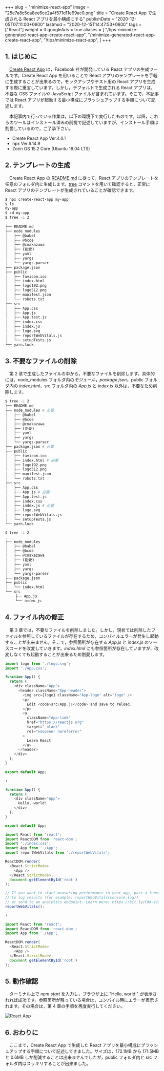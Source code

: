 +++
slug = "minimize-react-app"
image = "25e7a8c5ca8ee6ce2a4f571d11e99ac0.png"
title = "Create React App で生成される React アプリを最小構成にする"
publishDate = "2020-12-05T07:11:00+0900"
lastmod = "2020-12-15T14:47:53+0900"
tags = ["React"]
weight = 0
googleAds = true
aliases = [
  "/tips-minimize-generated-react-app-create-react-app",
  "/minimize-generated-react-app-create-react-app",
  "/tips/minimize-react-app",
]
+++

## 1. はじめに

　[Create React App](https://github.com/facebook/create-react-app) は，Facebook 社が開発している React アプリの生成ツールです。Create React App を用いることで React アプリのテンプレートを手軽に生成することが出来るので，モックアップやテスト用の React アプリを生成する際に重宝しています。しかし，デフォルトで生成される React アプリは，不要な CSS ファイルや JavaScript ファイルが含まれています。そこで，本記事では React アプリが起動する最小構成にブラッシュアップする手順について記述します。

　本記事内で行っている作業は，以下の環境下で実行したものです。以降，これらのツールはインストール済みの前提で記述していますが，インストール手順は割愛しているので，ご了承下さい。

* Create React App Ver.4.0.1
* npx Ver.6.14.9
* Zorin OS 15.2 Core (Ubuntu 18.04 LTS)

## 2. テンプレートの生成

　Create React App の [README.md](https://github.com/facebook/create-react-app) に従って，React アプリのテンプレートを任意のフォルダ内に生成します。[tree](https://www.atmarkit.co.jp/ait/articles/1802/01/news025.html) コマンドを用いて確認すると，正常に React アプリのテンプレートが生成されていることが確認できます。

```bash
$ npx create-react-app my-app
$ ls
my-app
$ cd my-app
$ tree -L 2
.
├── README.md
├── node_modules
│   ├── @babel
│   ├── @bcoe
│   ├── @cnakazawa
│   ├── (割愛)
│   ├── yaml
│   ├── yargs
│   └── yargs-parser
├── package.json
├── public
│   ├── favicon.ico
│   ├── index.html
│   ├── logo192.png
│   ├── logo512.png
│   ├── manifest.json
│   └── robots.txt
├── src
│   ├── App.css
│   ├── App.js
│   ├── App.test.js
│   ├── index.css
│   ├── index.js
│   ├── logo.svg
│   ├── reportWebVitals.js
│   └── setupTests.js
└── yarn.lock
```

## 3. 不要なファイルの削除

　第 2 章で生成したファイルの中から，不要なファイルを削除します。具体的には，node_modules フォルダ内の*モジュール*，*package.json*，public フォルダ内の *index.html*，src フォルダ内の *App.js* と *index.js* 以外は，不要なため削除します。

```bash
$ tree -L 2
├── README.md
├── node_modules # 必要
│   ├── @babel
│   ├── @bcoe
│   ├── @cnakazawa
│   ├── (割愛)
│   ├── yaml
│   ├── yargs
│   └── yargs-parser
├── package.json # 必要
├── public
│   ├── favicon.ico
│   ├── index.html # 必要
│   ├── logo192.png
│   ├── logo512.png
│   ├── manifest.json
│   └── robots.txt
├── src
│   ├── App.css
│   ├── App.js # 必要
│   ├── App.test.js
│   ├── index.css
│   ├── index.js # 必要
│   ├── logo.svg
│   ├── reportWebVitals.js
│   └── setupTests.js
└── yarn.lock
```

```bash
$ tree -L 2
.
├── node_modules
│   ├── @babel
│   ├── @bcoe
│   ├── @cnakazawa
│   ├── (割愛)
│   ├── yaml
│   ├── yargs
│   └── yargs-parser
├── package.json
├── public
│   └── index.html
└── src
　   ├── App.js
　   └── index.js
```

## 4. ファイル内の修正

　第 3 章では，不要なファイルを削除しました。しかし，現状では削除したファイルを参照しているファイルが存在するため，コンパイルエラーが発生し起動することが出来ません。そこで，参照箇所が存在する *App.js* と *index.js* のソースコードを改変していきます。*index.html* にも参照箇所が存在していますが，改変しなくても起動することが出来るため割愛します。

```js
import logo from './logo.svg';
import './App.css';

function App() {
  return (
    <div className="App">
      <header className="App-header">
        <img src={logo} className="App-logo" alt="logo" />
        <p>
          Edit <code>src/App.js</code> and save to reload.
        </p>
        <a
          className="App-link"
          href="https://reactjs.org"
          target="_blank"
          rel="noopener noreferrer"
        >
          Learn React
        </a>
      </header>
    </div>
  );
}

export default App;

⬇

function App() {
  return (
    <div className="App">
      Hello, world!
    </div>
  );
}

export default App;
```

```js
import React from 'react';
import ReactDOM from 'react-dom';
import './index.css';
import App from './App';
import reportWebVitals from './reportWebVitals';

ReactDOM.render(
  <React.StrictMode>
    <App />
  </React.StrictMode>,
  document.getElementById('root')
);

// If you want to start measuring performance in your app, pass a function
// to log results (for example: reportWebVitals(console.log))
// or send to an analytics endpoint. Learn more: https://bit.ly/CRA-vitals
reportWebVitals();

⬇

import React from 'react';
import ReactDOM from 'react-dom';
import App from './App';

ReactDOM.render(
  <React.StrictMode>
    <App />
  </React.StrictMode>,
  document.getElementById('root')
);
```

## 5. 動作確認

　ターミナル上で *npm start* を入力し，ブラウザ上に "Hello, world!" が表示されれば成功です。参照箇所が残っている場合は，コンパイル時にエラーが表示されます。その場合は，第 4 章の手順を再度実行してください。

![React App](1fc58617c7aa92a415fabbf665fb280d.png)

## 6. おわりに

　ここまで，Create React App で生成した React アプリを最小構成にブラッシュアップする手順について記述してきました。サイズは，172.1MB から 171.5MB と 0.6MB しか削減することは出来ませんでしたが，public フォルダ内と  src フォルダ内はスッキリすることが出来ました。